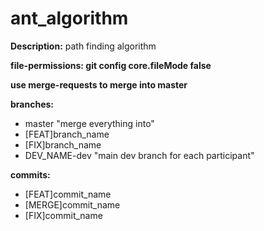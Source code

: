 # ant_algorithm
**Description:**
path finding algorithm
<br>

**file-permissions:
git config core.fileMode false**
<br>

**use merge-requests to merge into master**
<br>

**branches:**

* master "merge everything into"
* [FEAT]branch_name
* [FIX]branch_name
* DEV_NAME-dev "main dev branch for each participant"


**commits:**

* [FEAT]commit_name
* [MERGE]commit_name
* [FIX]commit_name

